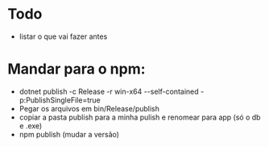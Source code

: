 # Todo
- listar o que vai fazer antes

# Mandar para o npm:
- dotnet publish -c Release -r win-x64 --self-contained -p:PublishSingleFile=true
- Pegar os arquivos em bin/Release/publish
- copiar a pasta publish para a minha pulish e renomear para app (só o db e .exe)
- npm publish (mudar a versão)